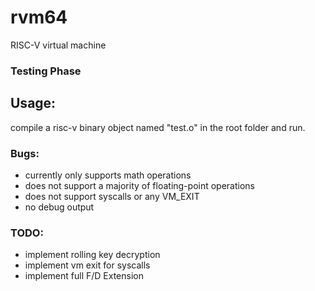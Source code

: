 # rvm64
RISC-V virtual machine

### Testing Phase
## Usage:
compile a risc-v binary object named "test.o" in the root folder and run.

### Bugs:
- currently only supports math operations
- does not support a majority of floating-point operations
- does not support syscalls or any VM_EXIT
- no debug output
### TODO:
- implement rolling key decryption
- implement vm exit for syscalls
- implement full F/D Extension
